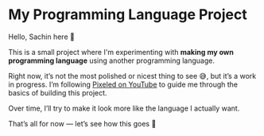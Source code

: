 # My Programming Language Project

Hello, Sachin here 👋  

This is a small project where I'm experimenting with **making my own programming language** using another programming language.  

Right now, it’s not the most polished or nicest thing to see 😅, but it’s a work in progress. I’m following [Pixeled on YouTube](https://www.youtube.com/@pixeled-yt) to guide me through the basics of building this project.  

Over time, I’ll try to make it look more like the language I actually want.  

That’s all for now — let’s see how this goes 🚀
